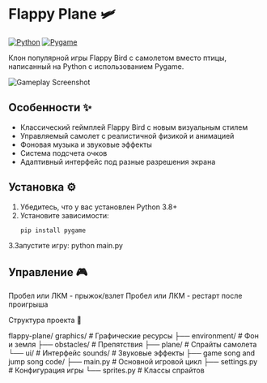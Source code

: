 # Flappy Plane 🛩️

[![Python](https://img.shields.io/badge/Python-3.8+-blue.svg)](https://www.python.org/)
[![Pygame](https://img.shields.io/badge/Pygame-2.0+-green.svg)](https://www.pygame.org/)

Клон популярной игры Flappy Bird с самолетом вместо птицы, написанный на Python с использованием Pygame.

![Gameplay Screenshot](https://yapx.ru/album/ZuSCB)

## Особенности ✨

-  Классический геймплей Flappy Bird с новым визуальным стилем
-  Управляемый самолет с реалистичной физикой и анимацией
-  Фоновая музыка и звуковые эффекты
-  Система подсчета очков
-  Адаптивный интерфейс под разные разрешения экрана

## Установка ⚙️

1. Убедитесь, что у вас установлен Python 3.8+
2. Установите зависимости:
   ```bash
   pip install pygame
3.Запустите игру:
python main.py
## Управление 🎮

Пробел или ЛКМ - прыжок/взлет
Пробел или ЛКМ - рестарт после проигрыша

Структура проекта 📂

flappy-plane/
graphics/          # Графические ресурсы
├── environment/   # Фон и земля
├── obstacles/     # Препятствия
├── plane/         # Спрайты самолета
└── ui/            # Интерфейс
sounds/            # Звуковые эффекты
├── game song and jump song
code/
├── main.py            # Основной игровой цикл
├── settings.py        # Конфигурация игры
└── sprites.py         # Классы спрайтов
